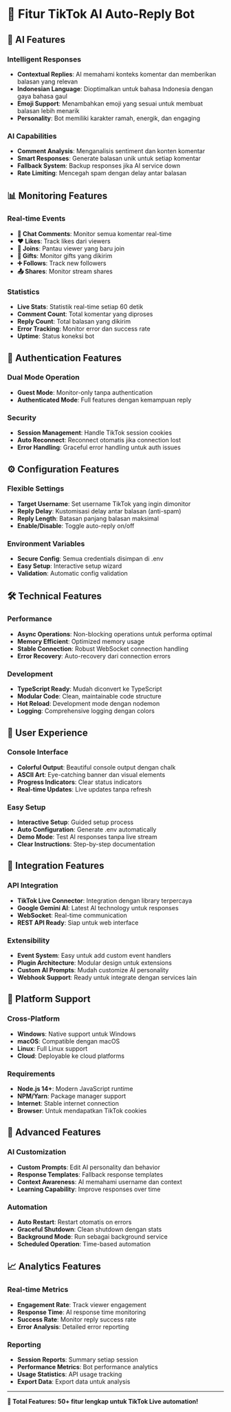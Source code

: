 # 🎯 Fitur TikTok AI Auto-Reply Bot

## 🤖 AI Features

### Intelligent Responses
- **Contextual Replies**: AI memahami konteks komentar dan memberikan balasan yang relevan
- **Indonesian Language**: Dioptimalkan untuk bahasa Indonesia dengan gaya bahasa gaul
- **Emoji Support**: Menambahkan emoji yang sesuai untuk membuat balasan lebih menarik
- **Personality**: Bot memiliki karakter ramah, energik, dan engaging

### AI Capabilities
- **Comment Analysis**: Menganalisis sentiment dan konten komentar
- **Smart Responses**: Generate balasan unik untuk setiap komentar
- **Fallback System**: Backup responses jika AI service down
- **Rate Limiting**: Mencegah spam dengan delay antar balasan

## 📊 Monitoring Features

### Real-time Events
- **💬 Chat Comments**: Monitor semua komentar real-time
- **❤️ Likes**: Track likes dari viewers
- **👥 Joins**: Pantau viewer yang baru join
- **🎁 Gifts**: Monitor gifts yang dikirim
- **➕ Follows**: Track new followers
- **📤 Shares**: Monitor stream shares

### Statistics
- **Live Stats**: Statistik real-time setiap 60 detik
- **Comment Count**: Total komentar yang diproses
- **Reply Count**: Total balasan yang dikirim
- **Error Tracking**: Monitor error dan success rate
- **Uptime**: Status koneksi bot

## 🔐 Authentication Features

### Dual Mode Operation
- **Guest Mode**: Monitor-only tanpa authentication
- **Authenticated Mode**: Full features dengan kemampuan reply

### Security
- **Session Management**: Handle TikTok session cookies
- **Auto Reconnect**: Reconnect otomatis jika connection lost
- **Error Handling**: Graceful error handling untuk auth issues

## ⚙️ Configuration Features

### Flexible Settings
- **Target Username**: Set username TikTok yang ingin dimonitor
- **Reply Delay**: Kustomisasi delay antar balasan (anti-spam)
- **Reply Length**: Batasan panjang balasan maksimal
- **Enable/Disable**: Toggle auto-reply on/off

### Environment Variables
- **Secure Config**: Semua credentials disimpan di .env
- **Easy Setup**: Interactive setup wizard
- **Validation**: Automatic config validation

## 🛠️ Technical Features

### Performance
- **Async Operations**: Non-blocking operations untuk performa optimal
- **Memory Efficient**: Optimized memory usage
- **Stable Connection**: Robust WebSocket connection handling
- **Error Recovery**: Auto-recovery dari connection errors

### Development
- **TypeScript Ready**: Mudah diconvert ke TypeScript
- **Modular Code**: Clean, maintainable code structure
- **Hot Reload**: Development mode dengan nodemon
- **Logging**: Comprehensive logging dengan colors

## 🎨 User Experience

### Console Interface
- **Colorful Output**: Beautiful console output dengan chalk
- **ASCII Art**: Eye-catching banner dan visual elements
- **Progress Indicators**: Clear status indicators
- **Real-time Updates**: Live updates tanpa refresh

### Easy Setup
- **Interactive Setup**: Guided setup process
- **Auto Configuration**: Generate .env automatically
- **Demo Mode**: Test AI responses tanpa live stream
- **Clear Instructions**: Step-by-step documentation

## 🔄 Integration Features

### API Integration
- **TikTok Live Connector**: Integration dengan library terpercaya
- **Google Gemini AI**: Latest AI technology untuk responses
- **WebSocket**: Real-time communication
- **REST API Ready**: Siap untuk web interface

### Extensibility
- **Event System**: Easy untuk add custom event handlers
- **Plugin Architecture**: Modular design untuk extensions
- **Custom AI Prompts**: Mudah customize AI personality
- **Webhook Support**: Ready untuk integrate dengan services lain

## 📱 Platform Support

### Cross-Platform
- **Windows**: Native support untuk Windows
- **macOS**: Compatible dengan macOS
- **Linux**: Full Linux support
- **Cloud**: Deployable ke cloud platforms

### Requirements
- **Node.js 14+**: Modern JavaScript runtime
- **NPM/Yarn**: Package manager support
- **Internet**: Stable internet connection
- **Browser**: Untuk mendapatkan TikTok cookies

## 🚀 Advanced Features

### AI Customization
- **Custom Prompts**: Edit AI personality dan behavior
- **Response Templates**: Fallback response templates
- **Context Awareness**: AI memahami username dan context
- **Learning Capability**: Improve responses over time

### Automation
- **Auto Restart**: Restart otomatis on errors
- **Graceful Shutdown**: Clean shutdown dengan stats
- **Background Mode**: Run sebagai background service
- **Scheduled Operation**: Time-based automation

## 📈 Analytics Features

### Real-time Metrics
- **Engagement Rate**: Track viewer engagement
- **Response Time**: AI response time monitoring
- **Success Rate**: Monitor reply success rate
- **Error Analysis**: Detailed error reporting

### Reporting
- **Session Reports**: Summary setiap session
- **Performance Metrics**: Bot performance analytics
- **Usage Statistics**: API usage tracking
- **Export Data**: Export data untuk analysis

---

**🎯 Total Features: 50+ fitur lengkap untuk TikTok Live automation!** 